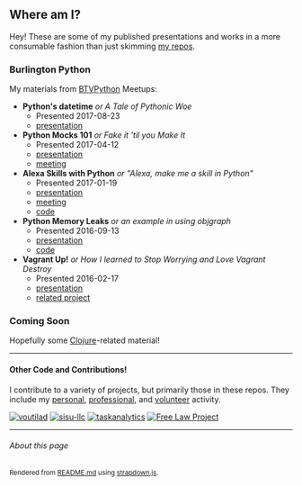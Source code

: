 ## Where am I?
Hey! These are some of my published presentations and works in a more consumable
fashion than just skimming [my repos](https://github.com/voutilad).

### Burlington Python
My materials from [BTVPython](https://www.meetup.com/btvpython/) Meetups:

* **Python's datetime** _or A Tale of Pythonic Woe_
  * Presented 2017-08-23
  * [presentation](datetime/datetime.pdf)
* **Python Mocks 101** _or Fake it 'til you Make It_
  * Presented 2017-04-12
  * [presentation](python-mocks/Python%20Mocks/index.html)
  * [meeting](https://www.meetup.com/btvpython/events/237901028/)
* **Alexa Skills with Python** _or "Alexa, make me a skill in Python"_
  * Presented 2017-01-19
  * [presentation](alexa-btvpython/Alexa%20Skills%20in%20Python/index.html)
  * [meeting](https://www.meetup.com/btvpython/events/236830515/)
  * [code](https://github.com/voutilad/alexa-btvpython)
* **Python Memory Leaks** _or an example in using objgraph_
  * Presented 2016-09-13
  * [presentation](objgraph-demo/presentation/Meetup%20-%20Python%20Memory%20Leaks/index.html)
  * [code](https://github.com/voutilad/meetups/tree/master/objgraph-demo)
* **Vagrant Up!** _or How I learned to Stop Worrying and Love Vagrant Destroy_
  * Presented 2016-02-17
  * [presentation](vagrant/presentation/index.html)
  * [related project](https://github.com/freelawproject/freelawmachine)


### Coming Soon
Hopefully some [Clojure](https://clojure.org)-related material!

---

#### Other Code and Contributions!
I contribute to a variety of projects, but primarily those in these repos. They
include my [personal](https://github.com/voutilad), [professional](https://sisu.io),
and [volunteer](https://free.law) activity.

[![voutilad](https://avatars0.githubusercontent.com/u/9891346?v=3&s=84 "profile")](https://github.com/voutilad)
[![sisu-llc](https://avatars3.githubusercontent.com/u/16563781?v=3&s=84 "profile")](https://github.com/sisu-llc)
[![taskanalytics](https://avatars0.githubusercontent.com/u/16912153?v=3&s=84 "profile")](https://taskanalytics.com)
[![Free Law Project](https://avatars0.githubusercontent.com/u/6012898?v=3&s=84 "profile")](https://github.com/freelawproject)

---

###### About this page
<sub>Rendered from [README.md](README.md) using [strapdown.js](https://strapdown.js).</sub>
